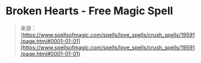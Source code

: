 <!--yml

category: 未分类

date: 2024-06-12 19:01:42

-->

# Broken Hearts - Free Magic Spell

> 来源：[https://www.spellsofmagic.com/spells/love_spells/crush_spells/19591/page.html#0001-01-01](https://www.spellsofmagic.com/spells/love_spells/crush_spells/19591/page.html#0001-01-01)
